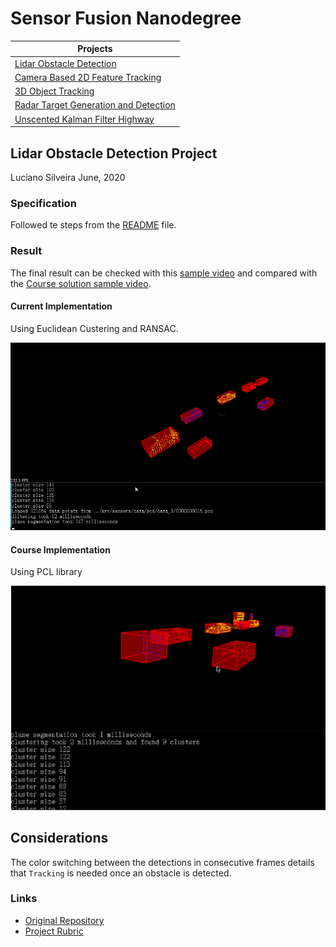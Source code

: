 # Sensor Fusion Nanodegree

|Projects|
|---|
|[Lidar Obstacle Detection](https://github.com/ladrians/sfND_Lidar_Obstacle_Detection/blob/master/report.md)|
|[Camera Based 2D Feature Tracking](https://github.com/ladrians/sfND_2D_Feature_Tracking/blob/master/report.md)|
|[3D Object Tracking](https://github.com/ladrians/sfND_3D_Object_Tracking/blob/master/report.md)|
|[Radar Target Generation and Detection](https://github.com/ladrians/sfND_Radar_Target_Generation_and_Detection/README.md)|
|[Unscented Kalman Filter Highway](https://github.com/ladrians/sfND_Unscented_Kalman_Filter/blob/master/report.md)|

## Lidar Obstacle Detection Project
Luciano Silveira
June, 2020

### Specification

Followed te steps from the [README](./README.md) file.

### Result

The final result can be checked with this [sample video](./data/sample02.mp4) and compared with the [Course solution sample video](./data/sample01.mp4).

#### Current Implementation

Using Euclidean Custering and RANSAC.

![Sample](./data/sample02.gif)

#### Course Implementation

Using PCL library

![Sample](./data/sample01.png)

## Considerations

The color switching between the detections in consecutive frames details that `Tracking` is needed once an obstacle is detected.

### Links

 * [Original Repository](https://github.com/udacity/SFND_Lidar_Obstacle_Detection)
 * [Project Rubric](https://review.udacity.com/#!/rubrics/2529/view)
